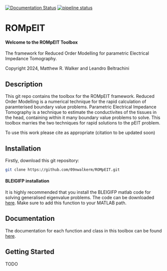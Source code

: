 [![Documentation Status](https://readthedocs.org/projects/rompeit/badge/?version=latest)](https://rompeit.readthedocs.io/en/latest/?badge=latest)
[![pipeline status](https://git.cardiff.ac.uk/c1616132/rompeit/badges/main/pipeline.svg)](https://git.cardiff.ac.uk/c1616132/rompeit)

# ROMpEIT

#### Welcome to the ROMpEIT Toolbox

The framework for Reduced Order Modelling for parametric Electrical Impedance Tomography.

Copyright 2024, Matthew R. Walker and Leandro Beltrachini

## Description

This git repo contains the toolbox for the ROMpEIT framework. Reduced Order Modelling is a numerical technique for
the rapid calculation of paramterised boundary value problems. Parametric Electrical Impedance Tomography is
a technique to estimate the conductivites of the tissues in the head, containing within it many boundary value
problems to solve. This toolbox marries the two techniques for rapid solutions to the pEIT problem.

To use this work please cite as appropriate (citation to be updated soon)

## Installation

Firstly, download this git repository:

```sh
git clone https://github.com/09nwalkerm/ROMpEIT.git
```

#### BLEIGIFP installation

It is highly recommended that you install the BLEIGIFP matlab code for solving generalised eigenvalue problems.
The code can be downloaded [here](https://www.ms.uky.edu/~qye/bleigifp.html).
Make sure to add this function to your MATLAB path.

## Documentation

The documentation for each function and class in this toolbox can be found [here](https://rompeit.readthedocs.io/en/latest/).

## Getting Started

TODO
